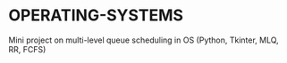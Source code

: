 # OPERATING-SYSTEMS
Mini project on multi-level queue scheduling in OS (Python, Tkinter, MLQ, RR, FCFS)
